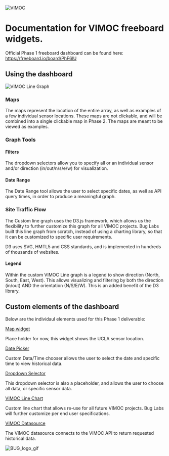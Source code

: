 ![VIMOC](https://github.com/buglabs/VIMOC/raw/master/files/pictures/VIMOC.PNG)

# Documentation for VIMOC freeboard widgets. 

Official Phase 1 freeboard dashboard can be found here:
https://freeboard.io/board/PhF6lU

## Using the dashboard

![VIMOC Line Graph](https://github.com/buglabs/VIMOC/raw/master/files/pictures/VIMOClinegraph3.png)

### Maps

The maps represent the location of the entire array, as well as examples of a few individual sensor locations. These maps are not clickable, and will be combined into a single clickable map in Phase 2.  The maps are meant to be viewed as examples.

### Graph Tools 

#### Filters

The dropdown selectors allow you to specify all or an individual sensor and/or direction (in/out/n/s/e/w) for visualization.

#### Date Range

The Date Range tool allows the user to select specific dates, as well as API query times, in order to produce a meaningful graph.

### Site Traffic Flow

The Custom line graph uses the D3.js framework, which allows us the flexibility to further customize this graph for all VIMOC projects.  Bug Labs built this line graph from scratch, instead of using a charting library, so that it can be customized to specific user requirements.

D3 uses SVG, HMTL5 and CSS standards, and is implemented in hundreds of thousands of websites.

#### Legend

Within the custom VIMOC Line graph is a legend to show direction (North, South, East, West).  This allows visualizing and filtering by both the direction (in/out) AND the orientation (N/S/E/W).  This is an added benefit of the D3 library.

## Custom elements of the dashboard

Below are the individaul elements used for this Phase 1 deliverable:

[Map widget](https://www.dropbox.com/s/ttnektk5v7ddpax/vimocMap.js?dl=1)

Place holder for now, this widget shows the UCLA sensor location.

[Date Picker](https://www.dropbox.com/s/jiiik5ypdeqobgc/datetimepicker_widget.js?dl=1)

Custom Data/Time chooser allows the user to select the date and specific time to view historical data.

[Dropdown Selector](https://www.dropbox.com/s/q6eqjn4t645tehg/dropdown_command_small.js?dl=1)

This dropdown selector is also a placeholder, and allows the user to choose all data, or specific sensor data.

[VIMOC Line Chart](https://www.dropbox.com/s/uf704syow20tvm5/vimocChartDer.js?dl=1)

Custom line chart that allows re-use for all future VIMOC projects.  Bug Labs will further customize per end user specifications.

[VIMOC Datasource](https://www.dropbox.com/s/3xh7geybvvsb1a3/vimocDatasource.js?dl=1)

The VIMOC datasource connects to the VIMOC API to return requested historical data.



![BUG_logo_gif](https://github.com/buglabs/VIMOC/blob/master/files/pictures/BUG_logo_gif.gif)
